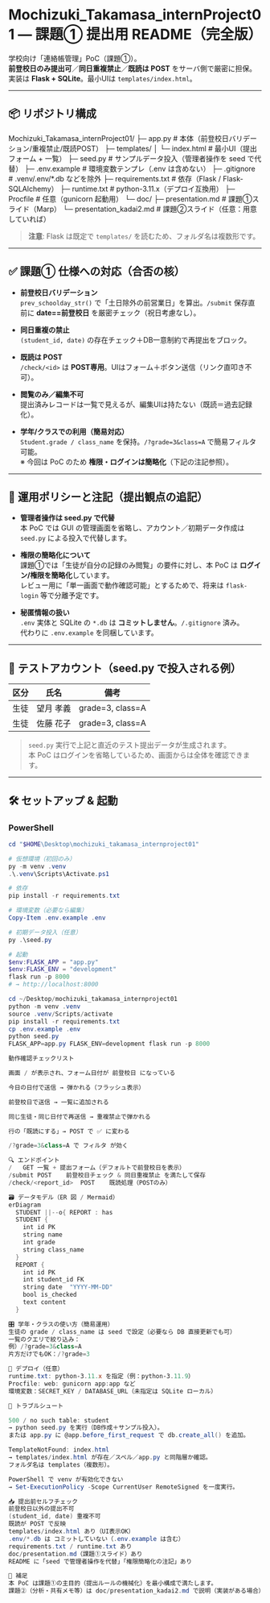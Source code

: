 # Mochizuki_Takamasa_internProject01 — 課題① 提出用 README（完全版）

学校向け「連絡帳管理」PoC（課題①）。  
**前登校日のみ提出可**／**同日重複禁止**／**既読は POST** をサーバ側で厳密に担保。  
実装は **Flask + SQLite**。最小UIは `templates/index.html`。

---

## 📦 リポジトリ構成

Mochizuki_Takamasa_internProject01/
├─ app.py # 本体（前登校日バリデーション/重複禁止/既読POST）
├─ templates/
│ └─ index.html # 最小UI（提出フォーム + 一覧）
├─ seed.py # サンプルデータ投入（管理者操作を seed で代替）
├─ .env.example # 環境変数テンプレ（.env は含めない）
├─ .gitignore # .venv/.env/*.db などを除外
├─ requirements.txt # 依存（Flask / Flask-SQLAlchemy）
├─ runtime.txt # python-3.11.x（デプロイ互換用）
├─ Procfile # 任意（gunicorn 起動用）
└─ doc/
├─ presentation.md # 課題①スライド（Marp）
└─ presentation_kadai2.md # 課題②スライド（任意：用意していれば）


> **注意**: Flask は既定で `templates/` を読むため、フォルダ名は複数形です。

---

## ✅ 課題① 仕様への対応（合否の核）

- **前登校日バリデーション**  
  `prev_schoolday_str()` で「土日除外の前営業日」を算出。`/submit` 保存直前に **date==前登校日** を厳密チェック（祝日考慮なし）。

- **同日重複の禁止**  
  `(student_id, date)` の存在チェック＋DB一意制約で再提出をブロック。

- **既読は POST**  
  `/check/<id>` は **POST専用**。UIはフォーム＋ボタン送信（リンク直叩き不可）。

- **閲覧のみ／編集不可**  
  提出済みレコードは一覧で見えるが、編集UIは持たない（既読＝過去記録化）。

- **学年/クラスでの利用（簡易対応）**  
  `Student.grade / class_name` を保持。`/?grade=3&class=A` で簡易フィルタ可能。  
  ※ 今回は PoC のため **権限・ログインは簡略化**（下記の注記参照）。

---

## 🔐 運用ポリシーと注記（提出観点の追記）

- **管理者操作は seed.py で代替**  
  本 PoC では GUI の管理画面を省略し、アカウント／初期データ作成は `seed.py` による投入で代替します。

- **権限の簡略化について**  
  課題①では「生徒が自分の記録のみ閲覧」の要件に対し、本 PoC は **ログイン/権限を簡略化**しています。  
  レビュー用に「単一画面で動作確認可能」とするためで、将来は `flask-login` 等で分離予定です。

- **秘匿情報の扱い**  
  `.env` 実体と SQLite の `*.db` は **コミットしません**。`/.gitignore` 済み。  
  代わりに `.env.example` を同梱しています。

---

## 👤 テストアカウント（seed.py で投入される例）

| 区分   | 氏名       | 備考                   |
|-------|------------|------------------------|
| 生徒   | 望月 孝義  | grade=3, class=A       |
| 生徒   | 佐藤 花子  | grade=3, class=A       |

> `seed.py` 実行で上記と直近のテスト提出データが生成されます。  
> 本 PoC はログインを省略しているため、画面からは全体を確認できます。

---

## 🛠 セットアップ & 起動

### PowerShell
```powershell
cd "$HOME\Desktop\mochizuki_takamasa_internproject01"

# 仮想環境（初回のみ）
py -m venv .venv
.\.venv\Scripts\Activate.ps1

# 依存
pip install -r requirements.txt

# 環境変数（必要なら編集）
Copy-Item .env.example .env

# 初期データ投入（任意）
py .\seed.py

# 起動
$env:FLASK_APP = "app.py"
$env:FLASK_ENV = "development"
flask run -p 8000
# → http://localhost:8000

cd ~/Desktop/mochizuki_takamasa_internproject01
python -m venv .venv
source .venv/Scripts/activate
pip install -r requirements.txt
cp .env.example .env
python seed.py
FLASK_APP=app.py FLASK_ENV=development flask run -p 8000

動作確認チェックリスト

画面 / が表示され、フォーム日付が 前登校日 になっている

今日の日付で送信 → 弾かれる（フラッシュ表示）

前登校日で送信 → 一覧に追加される

同じ生徒・同じ日付で再送信 → 重複禁止で弾かれる

行の「既読にする」→ POST で ✅ に変わる

/?grade=3&class=A で フィルタ が効く

🔍 エンドポイント
/	GET	一覧 + 提出フォーム（デフォルトで前登校日を表示）
/submit	POST	前登校日チェック & 同日重複禁止 を満たして保存
/check/<report_id>	POST	既読処理（POSTのみ）

🗃 データモデル（ER 図 / Mermaid）
erDiagram
  STUDENT ||--o{ REPORT : has
  STUDENT {
    int id PK
    string name
    int grade
    string class_name
  }
  REPORT {
    int id PK
    int student_id FK
    string date  "YYYY-MM-DD"
    bool is_checked
    text content
  }

🎛 学年・クラスの使い方（簡易運用）
生徒の grade / class_name は seed で設定（必要なら DB 直接更新でも可）
一覧のクエリで絞り込み：
例）/?grade=3&class=A
片方だけでもOK：/?grade=3

🚀 デプロイ（任意）
runtime.txt: python-3.11.x を指定（例：python-3.11.9）
Procfile: web: gunicorn app:app など
環境変数：SECRET_KEY / DATABASE_URL（未指定は SQLite ローカル）

🧯 トラブルシュート

500 / no such table: student
→ python seed.py を実行（DB作成＋サンプル投入）。
または app.py に @app.before_first_request で db.create_all() を追加。

TemplateNotFound: index.html
→ templates/index.html が存在／スペル／app.py と同階層か確認。
フォルダ名は templates（複数形）。

PowerShell で venv が有効化できない
→ Set-ExecutionPolicy -Scope CurrentUser RemoteSigned を一度実行。

📥 提出前セルフチェック
前登校日以外の提出不可
(student_id, date) 重複不可
既読が POST で反映
templates/index.html あり（UI表示OK）
.env/*.db は コミットしていない（.env.example は含む）
requirements.txt / runtime.txt あり
doc/presentation.md（課題①スライド）あり
README に「seed で管理者操作を代替」「権限簡略化の注記」あり

📝 補足
本 PoC は課題①の主目的（提出ルールの機械化）を最小構成で満たします。
課題②（分析・共有メモ等）は doc/presentation_kadai2.md で説明（実装がある場合）